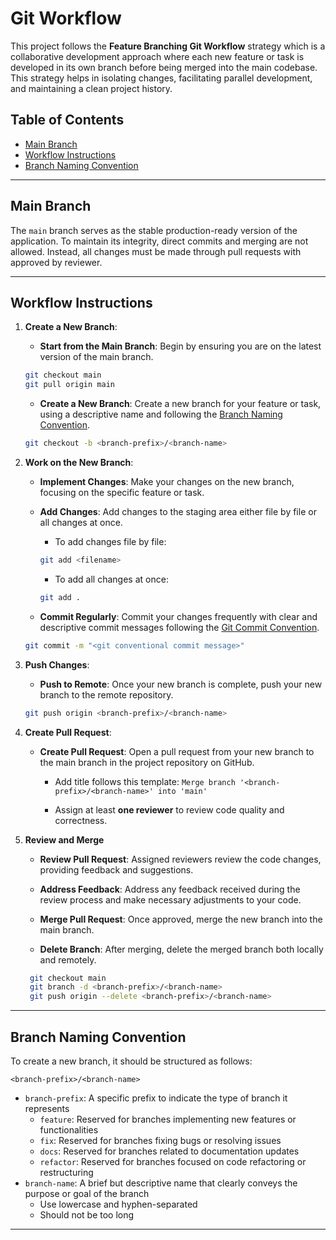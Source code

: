 # Git Workflow

This project follows the **Feature Branching Git Workflow** strategy which is a collaborative development approach where
each new feature or task is developed in its own branch before being merged into the main codebase. This strategy helps 
in isolating changes, facilitating parallel development, and maintaining a clean project history.

## Table of Contents

- [Main Branch](#main-branch)
- [Workflow Instructions](#workflow-instructions)
- [Branch Naming Convention](#branch-naming-convention)

---

## Main Branch

The `main` branch serves as the stable production-ready version of the application. To maintain its integrity, direct 
commits and merging are not allowed. Instead, all changes must be made through pull requests with approved by reviewer.

---

## Workflow Instructions

1. **Create a New Branch**:

    - **Start from the Main Branch**: Begin by ensuring you are on the latest version of the main branch.

    ```sh
    git checkout main
    git pull origin main
    ```
   
    - **Create a New Branch**: Create a new branch for your feature or task, using a descriptive name and following 
        the [Branch Naming Convention](#branch-naming-convention).

    ```sh
    git checkout -b <branch-prefix>/<branch-name>
    ```

2. **Work on the New Branch**:

    - **Implement Changes**: Make your changes on the new branch, focusing on the specific feature or task.

    - **Add Changes**: Add changes to the staging area either file by file or all changes at once.

      - To add changes file by file:

      ```sh
      git add <filename>
      ```

      - To add all changes at once:

      ```sh
      git add .
      ```

    - **Commit Regularly**: Commit your changes frequently with clear and descriptive commit messages following the 
        [Git Commit Convention](git-commit-convention.md).

    ```sh
    git commit -m "<git conventional commit message>"
    ```

3. **Push Changes**:

    - **Push to Remote**: Once your new branch is complete, push your new branch to the remote repository.

    ```sh
    git push origin <branch-prefix>/<branch-name>
    ```

4. **Create Pull Request**:

   - **Create Pull Request**: Open a pull request from your new branch to the main branch in the project repository 
       on GitHub.

     - Add title follows this template: `Merge branch '<branch-prefix>/<branch-name>' into 'main'`

     - Assign at least **one reviewer** to review code quality and correctness.

5. **Review and Merge**

   - **Review Pull Request**: Assigned reviewers review the code changes, providing feedback and suggestions.

   - **Address Feedback**: Address any feedback received during the review process and make necessary adjustments to 
       your code.

   - **Merge Pull Request**: Once approved, merge the new branch into the main branch.

   - **Delete Branch**: After merging, delete the merged branch both locally and remotely.

   ```sh
    git checkout main
    git branch -d <branch-prefix>/<branch-name>
    git push origin --delete <branch-prefix>/<branch-name>
   ```

---

## Branch Naming Convention

To create a new branch, it should be structured as follows:

```
<branch-prefix>/<branch-name>
```

- `branch-prefix`: A specific prefix to indicate the type of branch it represents
  - `feature`: Reserved for branches implementing new features or functionalities
  - `fix`: Reserved for branches fixing bugs or resolving issues
  - `docs`: Reserved for branches related to documentation updates
  - `refactor`: Reserved for branches focused on code refactoring or restructuring
- `branch-name`: A brief but descriptive name that clearly conveys the purpose or goal of the branch
  - Use lowercase and hyphen-separated
  - Should not be too long

---
